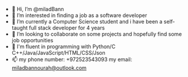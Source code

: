 - 👋 Hi, I’m @miladBann
- 👀 I’m interested in finding a job as a software developer
- 🌱 I’m currently a Computer Science student and i have been a self-taught full stack developer for 4 years
- 💞️ I’m looking to collaborate on some projects and hopefully find some job opportunities  
- 💪 I'm fluent in programming with Python/C C++/Java/JavaScript/HTML/CSS/Json
- 📫 my phone number: +972523543093
      my email: miladbannourah@outlook.com

<!---
miladBann/miladBann is a ✨ special ✨ repository because its `README.md` (this file) appears on your GitHub profile.
You can click the Preview link to take a look at your changes.
--->
